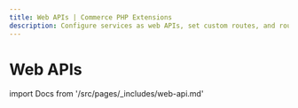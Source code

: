 ```yaml
---
title: Web APIs | Commerce PHP Extensions
description: Configure services as web APIs, set custom routes, and route web API requests.
---
```


# Web APIs

import Docs from '/src/pages/_includes/web-api.md'

<Docs />
